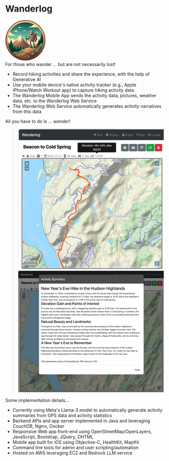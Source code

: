 <!--
Copyright 2024 Thomas Mikalsen. Subject to the MIT License 
-->
Wanderlog
=========

![alt wanderlog](./wanderlog-icon.png)<br>
For those who wander ... but are not necessarily lost!

* Record hiking activities and share the experience, with the help of Generative AI
* Use your mobile device's native activity tracker (e.g., Apple iPhone/Watch
  Workout app) to capture hiking activity data
* The Wanderlog Mobile App sends the activity data, pictures, weather data, etc.
to the Wanderlog Web Service
* The Wanderlog Web Service automatically generates activity narratives from this data

All you have to do is ... *wander*!

> ![Wanderlog screenshot-1](wlg-screenshot-1.jpg "Wanderlog")
> ![Wanderlog screenshot-2](wlg-screenshot-2.jpg "Wanderlog")

Some implementation details...

- Currently using Meta's Llama-3 model to automatically generate activity
summaries from GPS data and activity statistics
- Backend APIs and app server implemented in Java and leveraging CouchDB, Nginx,
Docker 
- Responsive Web app front-end using OpenStreetMap/OpenLayers, JavaScript, Bootstrap,
JQuery, DHTML
- Mobile app built for iOS using Objective-C, HealthKit, MapKit
- Command line tools for admin and user scripting/automation
- Hosted on AWS leveraging EC2 and Bedrock LLM service
